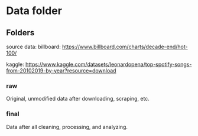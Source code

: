 # Data folder

## Folders

source data:
billboard:
https://www.billboard.com/charts/decade-end/hot-100/

kaggle:
https://www.kaggle.com/datasets/leonardopena/top-spotify-songs-from-20102019-by-year?resource=download

### raw

Original, unmodified data after downloading, scraping, etc.

### final

Data after all cleaning, processing, and analyzing.
